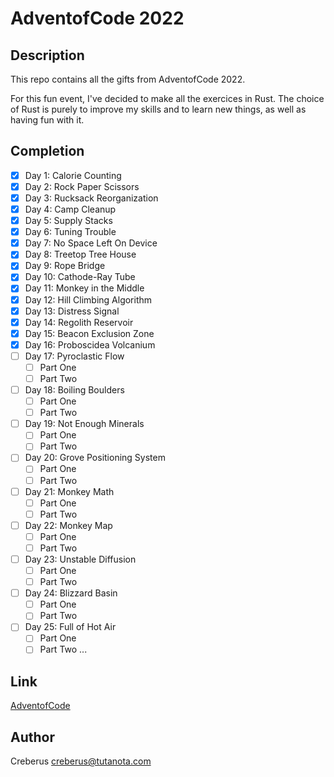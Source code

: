 # AdventofCode 2022

## Description

This repo contains all the gifts from AdventofCode 2022.

For this fun event, I've decided to make all the exercices in Rust.
The choice of Rust is purely to improve my skills and to learn new things, as well as having fun with it.

## Completion

- [x] Day 1: Calorie Counting
- [x] Day 2: Rock Paper Scissors
- [x] Day 3: Rucksack Reorganization
- [x] Day 4: Camp Cleanup
- [x] Day 5: Supply Stacks
- [x] Day 6: Tuning Trouble
- [x] Day 7: No Space Left On Device
- [x] Day 8: Treetop Tree House
- [x] Day 9: Rope Bridge
- [x] Day 10: Cathode-Ray Tube
- [x] Day 11: Monkey in the Middle
- [x] Day 12: Hill Climbing Algorithm
- [x] Day 13: Distress Signal
- [x] Day 14: Regolith Reservoir
- [x] Day 15: Beacon Exclusion Zone
- [x] Day 16: Proboscidea Volcanium
- [ ] Day 17: Pyroclastic Flow
    - [ ] Part One
    - [ ] Part Two
- [ ] Day 18: Boiling Boulders
    - [ ] Part One
    - [ ] Part Two
- [ ] Day 19: Not Enough Minerals
    - [ ] Part One
    - [ ] Part Two
- [ ] Day 20: Grove Positioning System
    - [ ] Part One
    - [ ] Part Two
- [ ] Day 21: Monkey Math
    - [ ] Part One
    - [ ] Part Two
- [ ] Day 22: Monkey Map
    - [ ] Part One
    - [ ] Part Two
- [ ] Day 23: Unstable Diffusion
    - [ ] Part One
    - [ ] Part Two
- [ ] Day 24: Blizzard Basin
    - [ ] Part One
    - [ ] Part Two
- [ ] Day 25: Full of Hot Air
    - [ ] Part One
    - [ ] Part Two
...

## Link
[AdventofCode](https://adventofcode.com/2022)

## Author
Creberus <creberus@tutanota.com>
